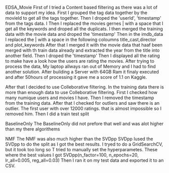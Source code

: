 EDSA_Movie
First of I tried a Content based filtering as there was a lot of data to support my idea.
First I grouped the tag data together by the movieId to get all the tags together. Then I droped the 'userId', 'timestamp'
from the tags data.
I Then I replaced the movies gernes | with a space that I get all the keywords and droped all the duplicats.
I then merged the training data with the movie data and droped the 'timestamp'
Then in the imdb_data I replaced the | with a space in the following coloumns title_cast,director and plot_keywords
After that I merged it with the movie data that haaf been merged with th train data already and extracted the year from the title 
into another field. Then I droped the 'timestamp'
Then I displayed all the rating to make have a look how the users are rating the movies.
After trying to process the data, My laptop allways ran out of Memory and I had to find another solution. 
After building a Server with 64GB Ram it finaly executed and after 50hours of processing it gave me a score of 1.1 on Kaggle.

After that I decided to use Colleborative filtering.
In the training data there is more than enough data to use  Colleborative filtering.
First I checked how many numique users and movies I have.
Then I removed the timestamp from the training data.
After that I checked for outliers and saw there is an outlier. The first user with over 12000 ratings. that is almost impossible so I
removed him. 
Then I did a train test split

BaselineOnly
The BaselineOnly did not prefore that well and was alot higher than my there algorithems

NMF
The NMF was also much higher than the SVDpp
SVDpp
Iused the SVDpp to do the split as I got the best results. I tryed to do a GridSearchCV, but it took too long so T tried to manually set 
the hyperparametes. These where the best values I got SVDpp(n_factor=100, n_epochs=20, lr_all=0.005, reg_all=0.03)
Then I ran it on my test data and exported it to an CSV.


